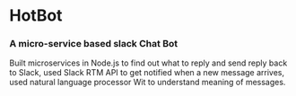 # HotBot
### A micro-service based slack Chat Bot 
Built microservices in Node.js to find out what to reply and send reply back to Slack, used Slack RTM API to get notified when a new message arrives, used natural language processor Wit to understand meaning of messages.
